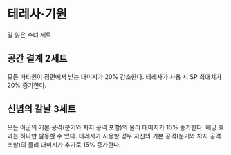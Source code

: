 # 테레사·기원

길 잃은 수녀 세트

## 공간 결계 2세트

모든 파티원이 정면에서 받는 대미지가 20% 감소한다. 테레사가 사용 시 SP 최대치가 20% 증가한다.

## 신념의 칼날 3세트

모든 아군의 기본 공격(분기와 차지 공격 포함)의 물리 대미지가 15% 증가한다. 해당 효과는 하나만 발동할 수 있다.
테레사가 사용할 경우 자신의 기본 공격(분기와 차지 공격 포함)의 물리 대미지가 추가로 15% 증가한다.


